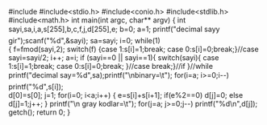 #include <iostream>
#include<stdio.h>
#include<conio.h>
#include<stdlib.h>
#include<math.h>
int main(int argc, char** argv) {
int sayi,sa,i,a,s[255],b,c,f,j,d[255],e;
b=0;
a=1;
printf("decimal sayy gir");scanf("%d",&sayi);
sa=sayi; i=0;
while(1)  
{ f=fmod(sayi,2);
switch(f)
{case 1:s[i]=1;break;
case 0:s[i]=0;break;}//case
sayi=sayi/2; i++; a=i;
if (sayi==0 || sayi==1){
switch(sayi){
case 1:s[i]=1;break;
case 0:s[i]=0;break;
}//case
break;}//if
}//while
printf("decimal say=%d",sa);printf("\nbinary=\t");
for(i=a; i>=0;i--)
printf("%d",s[i]);	
d[0]=s[0];
j=1;
for(i=0; i<a;i++)
 {
 e=s[i]+s[i+1];
 if(e%2==0)
 d[j]=0;
 else
 d[j]=1;j++;
 }
 printf("\n gray kodlar=\t");
 for(j=a; j>=0;j--)
  printf("%d\n",d[j]);
  getch();
	return 0;
}
